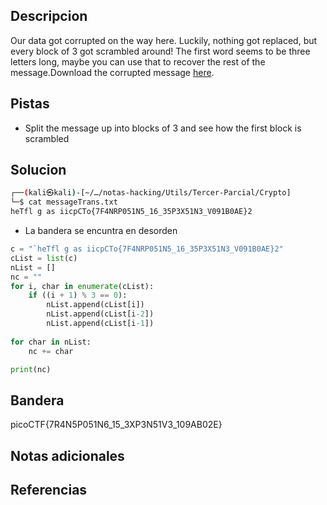 ## Descripcion

Our data got corrupted on the way here. Luckily, nothing got replaced, but every block of 3 got scrambled around! The first word seems to be three letters long, maybe you can use that to recover the rest of the message.Download the corrupted message [here](https://artifacts.picoctf.net/c/192/message.txt).

## Pistas

- Split the message up into blocks of 3 and see how the first block is scrambled

## Solucion
``` bash
┌──(kali㉿kali)-[~/…/notas-hacking/Utils/Tercer-Parcial/Crypto]
└─$ cat messageTrans.txt 
heTfl g as iicpCTo{7F4NRP051N5_16_35P3X51N3_V091B0AE}2   
```
- La bandera se encuntra en desorden

``` python 
c = "`heTfl g as iicpCTo{7F4NRP051N5_16_35P3X51N3_V091B0AE}2"
cList = list(c)
nList = []
nc = ""
for i, char in enumerate(cList):
    if ((i + 1) % 3 == 0):
        nList.append(cList[i])
        nList.append(cList[i-2])
        nList.append(cList[i-1])
        
for char in nList:
    nc += char

print(nc)

```
## Bandera

picoCTF{7R4N5P051N6_15_3XP3N51V3_109AB02E}

## Notas adicionales


## Referencias
